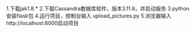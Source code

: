 <!-- 使用说明描述 -->

<!-- 本地部署 -->
1.下载jak1.8.*
2.下载Cassandra数据库软件，版本3.11.8，并启动服务
3.python安装flask包
4.运行项目，控制台输入 upload_pictures.py
5.浏览器输入http://localhost:8000启动项目

<!-- docker部署看视频 -->

